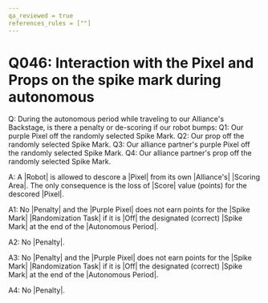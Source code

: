 ```yaml
---
qa_reviewed = true
references_rules = [""]
---
```


# Q046: Interaction with the Pixel and Props on the spike mark during autonomous

Q: During the autonomous period while traveling to our Alliance's Backstage, is there a penalty or de-scoring if our robot bumps: 
Q1: Our purple Pixel off the randomly selected Spike Mark.
Q2: Our prop off the randomly selected Spike Mark.
Q3: Our alliance partner's purple Pixel off the randomly selected Spike Mark.
Q4: Our alliance partner's prop off the randomly selected Spike Mark.

A: A |Robot| is allowed to descore a |Pixel| from its own |Alliance's| |Scoring Area|. The only consequence is the loss of |Score| value (points) for the descored |Pixel|.

A1: No |Penalty| and the |Purple Pixel| does not earn points for the |Spike Mark| |Randomization Task| if it is |Off| the designated (correct) |Spike Mark| at the end of the |Autonomous Period|.

A2: No |Penalty|.

A3: No |Penalty| and the |Purple Pixel| does not earn points for the |Spike Mark| |Randomization Task| if it is |Off| the designated (correct) |Spike Mark| at the end of the |Autonomous Period|.

A4: No |Penalty|.